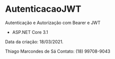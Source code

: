 # AutenticacaoJWT
Autenticação e Autorização com Bearer e JWT

- ASP.NET Core 3.1

Data da criação: 18/03/2021.

Thiago Marcondes de Sá
Contato: (18) 99708-9043
